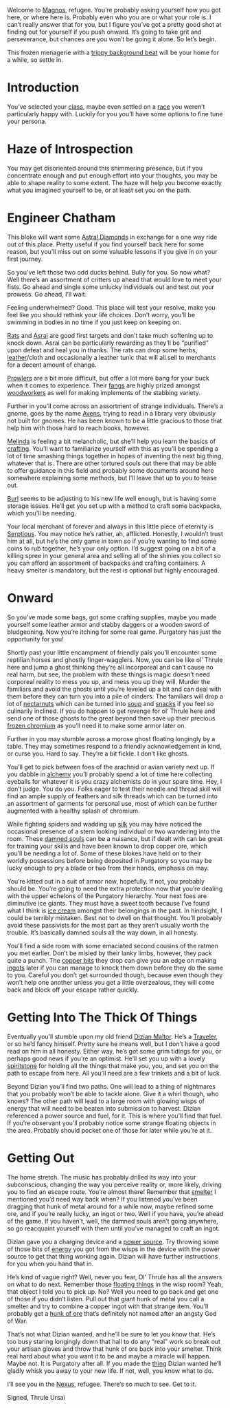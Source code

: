 <!-- TITLE: The Frozen Purgatory -->

<!-- SUBTITLE Guide written by Thrule Ursai -->

Welcome to [Magnos](magnos), refugee.  You’re probably asking yourself how you got here, or where here is.  Probably even who you are or what your role is.  I can’t really answer that for you, but I figure you’ve got a pretty good shot at finding out for yourself if you push onward.  It’s going to take grit and perseverance, but chances are you won’t be going it alone.  So let’s begin.

This frozen menagerie with a [trippy background beat](music) will be your home for a while, so settle in.  

# Introduction
You’ve selected your [class](classes), maybe even settled on a [race](races) you weren’t particularly happy with.  Luckily for you you’ll have some options to fine tune your persona.

# Haze of Introspection
You may get disoriented around this shimmering presence, but if you concentrate enough and put enough effort into your thoughts, you may be able to shape reality to some extent.  The haze will help you become exactly what you imagined yourself to be, or at least set you on the path.

# Engineer Chatham
This bloke will want some [Astral Diamonds](astral-diamond) in exchange for a one way ride out of this place.  Pretty useful if you find yourself back here for some reason, but you’ll miss out on some valuable lessons if you give in on your first journey.

So you’ve left those two odd ducks behind.  Bully for you.  So now what?  Well there’s an assortment of critters up ahead that would love to meet your fists.  Go ahead and single some unlucky individuals out and test out your prowess.  Go ahead, I’ll wait.

Feeling underwhelmed? Good.  This place will test your resolve, make you feel like you should rethink your life choices.  Don’t worry, you’ll be swimming in bodies in no time  if you just keep on keeping on.

[Rats](a-sneaking-ratman) and [Asrai](a-tortured-asrai) are good first targets and don’t take much softening up to knock down.  Asrai can be particularly rewarding as they’ll be “purified” upon defeat and heal you in thanks.  The rats can drop some herbs, [leather](leather)/cloth and occasionally a leather tunic that will all sell to merchants for a decent amount of change.

[Prowlers](an-icy-prowler) are a bit more difficult, but offer a lot more bang for your buck when it comes to experience.  Their [fangs](sharp-fang) are highly prized amongst [woodworkers](woodworking) as well for making implements of the stabbing variety.

Further in you’ll come across an assortment of strange individuals.  There’s a gnome, goes by the name [Avens](avens-reogia), trying to read in a library very obviously not built for gnomes.  He has been known to be a little gracious to those that help him with those hard to reach books, however.

[Melinda](melinda) is feeling a bit melancholic, but she’ll help you learn the basics of [crafting](tradeskills).  You’ll want to familiarize yourself with this as you’ll be spending a lot of time smashing things together in hopes of inventing the next big thing, whatever that  is.  There are other tortured souls out there that may be able to offer guidance in this field and probably some documents around here somewhere explaining some methods, but I’ll leave that up to you to tease out.

[Burl](burl) seems to be adjusting to his new life well enough, but is having some storage issues.  He’ll get you set up with a method to craft some backpacks, which you’ll be needing.

Your local merchant of forever and always in this little piece of eternity is [Serptious](septious-vendavious).  You may notice he’s rather, ah, afflicted.  Honestly, I wouldn’t trust him at all, but he’s the only game in town so if you’re wanting to find some coins to rub together, he’s your only option.  I’d suggest going on a bit of a killing spree in your general area and selling all of the shinies you collect so you can afford an assortment of backpacks and crafting containers.  A heavy smelter is mandatory, but the rest is optional but highly encouraged.

# Onward
So you’ve made some bags, got some crafting supplies, maybe you made yourself some leather armor and stabby daggers or a wooden sword of bludgeoning.  Now you’re itching for some real game.  Purgatory has just the opportunity for you! 

Shortly past your little encampment of friendly pals you’ll encounter some reptilian horses and ghostly finger-wagglers.  Now, you can be like ol’ Thrule here and jump a ghost thinking they’re all incorporeal and can’t cause no real harm, but see, the problem with these things is magic doesn’t need corporeal reality to mess you up, and mess you up they will.  Murder the familiars and avoid the ghosts until you’re leveled up a bit and can deal with them before they can turn you into a pile of cinders.   The familiars will drop a lot of [nectarnuts](nectarnut) which can be turned into [soup](nectarnut-soup) and [snacks](nectarnut-seeds) if you feel so culinarily inclined.  If you do happen to get revenge for ol’ Thrule here and send one of those ghosts to the great beyond then save up their precious [frozen chromium](frozen-chromium) as you’ll need it to make some armor later on.

Further in you may stumble across a morose ghost floating longingly by a table.  They may sometimes respond to a friendly acknowledgement in kind, or curse you.  Hard to say.  They’re a bit fickle.  I don’t like ghosts.

You’ll get to pick between foes of the arachnid or avian variety next up.  If you dabble in [alchemy](alchemy) you’ll probably spend a lot of time here collecting eyeballs for whatever it is you crazy alchemists do in your spare time.  Hey, I don’t judge.  You do you.  Folks eager to test their needle and thread skill will find an ample supply of feathers and silk threads which can be turned into an assortment of garments for personal use, most of which can be further augmented with a healthy splash of chromium.

While fighting spiders and wadding up [silk](spider-silk-strings) you may have noticed the occasional presence of a stern looking individual or two wandering into the room.  These [damned souls](a-damned-soul) can be a nuisance, but if dealt with can be great for training your skills and have been known to drop copper ore, which you’ll be needing a lot of.  Some of these blokes have held on to their worldly possessions before being deposited in Purgatory so you may be lucky enough to pry a blade or two from their hands, emphasis on may.

You’re kitted out in a suit of armor now, hopefully.  If not, you probably should be.  You’re going to need the extra protection now that you’re dealing with the upper echelons of the Purgatory hierarchy.  Your next foes are diminutive ice giants.  They must have a sweet tooth because I’ve found what I think is [ice cream](freeze-dried-sweet-cream) amongst their belongings in the past.  In hindsight, I could be terribly mistaken.  Best not to dwell on that thought.  You’ll probably avoid these passivists for the most part as they aren’t usually worth the trouble.  It’s basically damned souls all the way down, in all honesty.

You’ll find a side room with some emaciated second cousins of the ratmen you met earlier.  Don’t be misled by their lanky limbs, however, they pack quite a punch.  The [copper bits](copper-bits) they drop can give you an edge on making [ingots](copper-ingot) later if you can manage to knock them down before they do the same to you.  Careful you don’t get surrounded though, because even though they won’t help one another unless you get a little overzealous, they will come back and block off your escape rather quickly.

# Getting Into The Thick Of Things

Eventually you’ll stumble upon my old friend [Dizian Maltor](dizian-maltor).  He’s a [Traveler](the-society-of-travelers), or so he’d fancy himself.  Pretty sure he means well, but I don’t have a good read on him in all honesty.  Either way, he’s got some grim tidings for you, or perhaps good news if you’re an optimist.  He’ll set you up with a lovely [spiritstone](spiritstone) for holding all the things that make you, you, and set you on the path to escape from here.  All you’ll need are a few trinkets and a bit of luck.

Beyond Dizian you’ll find two paths.  One will lead to a thing of nightmares that you probably won’t be able to tackle alone.  Give it a whirl though, who knows?  The other path will lead to a large room with glowing wisps of energy that will need to be beaten into submission to harvest.  Dizian referenced a power source and fuel, for it.  This is where you’ll find that fuel.  If you’re observant you’ll probably notice some strange floating objects in the area.  Probably should pocket one of those for later while you’re at it.

# Getting Out

The home stretch.  The music has probably drilled its way into your subconscious, changing the way you perceive reality or, more likely, driving you to find an escape route.  You’re almost there!  Remember that [smelter](heavy-smelter) I mentioned you’d need way back when?  If you listened you’ve been dragging that hunk of metal around for a while now, maybe refined some ore, and if you’re really lucky, an ingot or two.  Well if you have, you’re ahead of the game.  If you haven’t, well, the damned souls aren’t going anywhere, so go reacquaint yourself with them until you’ve managed to craft an ingot.

Dizian gave you a charging device and a [power source](drained-power-source).  Try throwing some of those bits of [energy](quasar-energy) you got from the wisps in the device with the power source to get that thing working again.  Dizian will have further instructions for you when you hand that in.

He’s kind of vague right?  Well, never you fear, Ol’ Thrule has all the answers on what to do next.  Remember those [floating things](limbo-stone) in the wisp room?  Yeah, that object I told you to pick up.  No?  Well you need to go back and get one of those if you didn’t listen.  Pull out that giant hunk of metal you call a smelter and try to combine a copper ingot with that strange item.  You’ll probably get a [hunk of ore](kraitoz-ingot) that’s definitely not named after an angsty God of War.

That’s not what Dizian wanted, and he’ll be sure to let you know that.  He’s too busy staring longingly down that hall to do any “real” work so break out your artisan gloves and throw that hunk of ore back into your smelter.  Think real hard about what you want it to be and maybe a miracle will happen.   Maybe not.  It is Purgatory after all.  If you made the [thing](kraitoz-gear) Dizian wanted he’ll gladly whisk you away to your new life.  If not, well, you know what to do.

I’ll see you in the [Nexus](nexus), refugee.  There’s so much to see.  Get to it.

Signed, Thrule Ursai